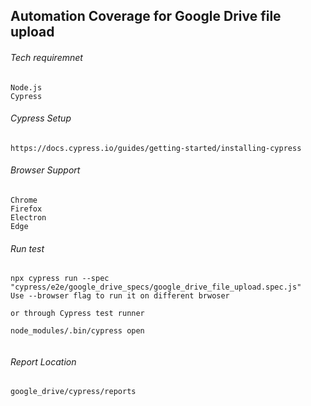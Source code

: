 ## Automation Coverage for Google Drive file upload
###### Tech requiremnet
```
Node.js
Cypress
```
###### Cypress Setup
```
https://docs.cypress.io/guides/getting-started/installing-cypress
```
###### Browser Support
```
Chrome
Firefox
Electron
Edge

```
###### Run test 
 ```
 npx cypress run --spec "cypress/e2e/google_drive_specs/google_drive_file_upload.spec.js"
 Use --browser flag to run it on different brwoser

or through Cypress test runner 
 
 node_modules/.bin/cypress open


 ```

 ###### Report Location
 ```
 google_drive/cypress/reports
 ```



